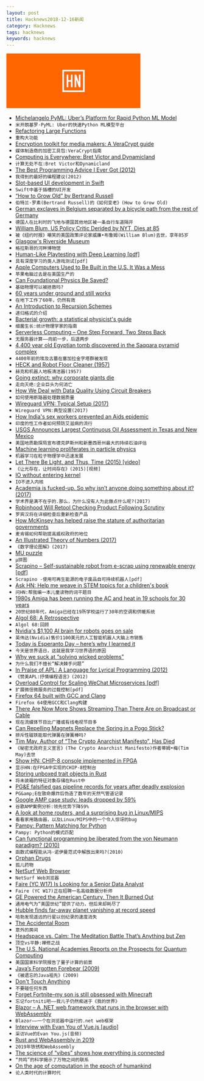 ```yaml
---
layout: post
title: Hacknews2018-12-16新闻
category: Hacknews
tags: hacknews
keywords: hacknews
---
```


![haccknews-banner](/assets/image/hacknews-banner.jpg)

- [Michelangelo PyML: Uber’s Platform for Rapid Python ML Model](https://eng.uber.com/michelangelo-pyml/)
- `米开朗基罗·PyML: Uber的快速Python ML模型平台`
- [Refactoring Large Functions](http://robert.muth.org/refactoring-large-functions.html)
- `重构大功能`
- [Encryption toolkit for media makers: A VeraCrypt guide](https://freedom.press/training/encryption-toolkit-media-makers-veracrypt-guide/)
- `媒体制造商的加密工具包:VeraCrypt指南`
- [Computing is Everywhere: Bret Victor and Dynamicland](https://postlight.com/trackchanges/podcast/computing-is-everywhere)
- `计算无处不在:Bret Victor和Dynamicland`
- [The Best Programming Advice I Ever Got (2012)](http://russolsen.com/articles/2012/08/09/the-best-programming-advice-i-ever-got.html)
- `我得到的最好的编程建议(2012)`
- [Slot-based UI development in Swift](https://www.swiftbysundell.com/posts/slot-based-ui-development-in-swift)
- `Swift中基于插槽的UI开发`
- [“How to Grow Old” by Bertrand Russell](https://sites.google.com/site/gobenyan/essay)
- `伯特兰·罗素(Bertrand Russell)的《如何变老》(How to Grow Old)`
- [German exclaves in Belgium separated by a bicycle path from the rest of Germany](https://fascinatingmaps.com/strange-german-exclaves-in-belgium-vennbahn/)
- `德国人在比利时的飞地与德国其他地区被一条自行车道隔开`
- [William Blum, US Policy Critic Derided by NYT, Dies at 85](https://fair.org/home/william-blum-us-policy-critic-derided-by-nyt-dies-at-85/)
- `被《纽约时报》嘲笑的美国政策评论家威廉•布鲁姆(William Blum)去世，享年85岁`
- [Glasgow&#39;s Riverside Museum](https://www.arthitectural.com/zaha-hadid-architects-riverside-museum/)
- `格拉斯哥的河畔博物馆`
- [Human-Like Playtesting with Deep Learning [pdf]](https://www.researchgate.net/publication/328307928_Human-Like_Playtesting_with_Deep_Learning)
- `具有深度学习的类人游戏测试[pdf]`
- [Apple Computers Used to Be Built in the U.S. It Was a Mess](https://www.nytimes.com/2018/12/15/business/apple-california-manufacturing-history.html)
- `苹果电脑过去是在美国生产的`
- [Can Foundational Physics Be Saved?](https://www.overcomingbias.com/2018/12/can-foundational-physics-be-saved.html)
- `基础物理可以被拯救吗?`
- [60 years under ground and still works](https://www.cryptomuseum.com/spy/ddr2/index.htm)
- `在地下工作了60年，仍然有效`
- [An Introduction to Recursion Schemes](https://blog.sumtypeofway.com/an-introduction-to-recursion-schemes/)
- `递归格式的介绍`
- [Bacterial growth: a statistical physicist&#39;s guide](https://arxiv.org/abs/1812.04435)
- `细菌生长:统计物理学家的指南`
- [Serverless Computing – One Step Forward, Two Steps Back](https://arxiv.org/abs/1812.03651)
- `无服务器计算——向前一步，后退两步`
- [4,400 year old Egyptian tomb discovered in the Saqqara pyramid complex](https://www.bbc.co.uk/news/world-middle-east-46580264)
- `4400年前的埃及古墓在塞加拉金字塔群被发现`
- [HECK and Robot Floor Cleaner (1957)](http://cyberneticzoo.com/early-service-robots/1957-heck-and-robot-floor-cleaner-donald-g-moore-rca-whirlpool-american/)
- `赫克和机器人地板清洁器(1957)`
- [Going extinct: why corporate giants die](https://www.london.edu/faculty-and-research/lbsr/going-extinct-why-corporate-giants-die)
- `走向灭绝:企业巨头为何消亡`
- [How We Deal with Data Quality Using Circuit Breakers](https://quickbooks-engineering.intuit.com/taming-data-quality-with-circuit-breakers-dbe550d3ca78)
- `如何使用断路器处理数据质量`
- [Wireguard VPN: Typical Setup (2017)](https://www.ckn.io/blog/2017/11/14/wireguard-vpn-typical-setup/)
- `Wireguard VPN:典型设置(2017)`
- [How India&#39;s sex workers prevented an Aids epidemic](https://www.theguardian.com/global-development/2018/dec/13/the-untold-story-of-how-india-sex-workers-prevented-an-aids-epidemic-ashok-alexander-a-stranger-truth)
- `印度的性工作者如何预防艾滋病的流行`
- [USGS Announces Largest Continuous Oil Assessment in Texas and New Mexico](https://www.usgs.gov/news/usgs-announces-largest-continuous-oil-assessment-texas-and-new-mexico)
- `美国地质勘探局宣布德克萨斯州和新墨西哥州最大的持续石油评估`
- [Machine learning proliferates in particle physics](https://www.symmetrymagazine.org/article/machine-learning-proliferates-in-particle-physics)
- `机器学习在粒子物理学中迅速发展`
- [Let There Be Light, and Thus, Time (2015) [video]](https://www.youtube.com/watch?v=bbBmkooNse4)
- `《让光存在，让时间存在》(2015)[视频]`
- [IO without entering kernel](http://git.kernel.dk/cgit/linux-block/commit/?h=aio-poll&amp;id=5aeaa1ad235c708e31ad930d1ff6ba6fd39bee91)
- `IO不进入内核`
- [Academia is fucked-up. So why isn’t anyone doing something about it? (2017)](http://backreaction.blogspot.com/2017/03/academia-is-fucked-up-so-why-isnt.html)
- `学术界是满不在乎的.那么，为什么没有人为此做点什么呢?(2017)`
- [Robinhood Will Retool Checking Product Following Scrutiny](https://www.bloomberg.com/news/articles/2018-12-15/robinhood-will-retool-checking-product-following-scrutiny)
- `罗宾汉将在详细检查后重新检查产品`
- [How McKinsey has helped raise the stature of authoritarian governments](https://www.nytimes.com/2018/12/15/world/asia/mckinsey-china-russia.html)
- `麦肯锡如何帮助提高威权政府的地位`
- [An Illustrated Theory of Numbers (2017)](http://illustratedtheoryofnumbers.com/)
- `《数字理论图解》(2017)`
- [MU puzzle](https://en.wikipedia.org/wiki/MU_puzzle)
- `μ拼图`
- [Scrapino – Self-sustainable robot from e-scrap using renewable energy [pdf]](https://www.sciencedirect.com/science/article/pii/S2405896318328593/pdf?md5=ac7fae174710da0a5035026f88e0559b&amp;pid=1-s2.0-S2405896318328593-main.pdf)
- `Scrapino -使用可再生能源的电子废品自可持续机器人[pdf]`
- [Ask HN: Help me weave in STEM topics for a children&#39;s book](item?id=18691628)
- `问HN:帮我编一本儿童读物的词干题目`
- [1980s Amiga has been running the AC and heat in 19 schools for 30 years](https://www.geek.com/news/commodore-amiga-computer-has-been-running-the-acheat-in-19-schools-for-30-years-1625147/)
- `20世纪80年代，Amiga已经在19所学校运行了30年的空调和供暖系统`
- [Algol 68: A Retrospective](https://accu.org/index.php/journals/2586)
- `Algol 68:回顾`
- [Nvidia&#39;s $1,100 AI brain for robots goes on sale](https://www.engadget.com/2018/12/12/nvidia-jetson-agx-xavier-robot-processor-available/)
- `英伟达(Nvidia)售价1100美元的人工智能机器人大脑上市销售`
- [Today is Esperanto Day – here’s why I learned it](https://martinrue.com/zamenhofa-tago-18/)
- `今天是世界语日，这就是我学习世界语的原因`
- [Why we suck at “solving wicked problems”](http://www.morebeyond.co.za/why-we-suck-at-solving-wicked-problems/)
- `为什么我们不擅长“解决棘手问题”`
- [In Praise of APL: A Language for Lyrical Programming (2012)](http://www.jsoftware.com/papers/perlis77.htm)
- `《赞美APL:抒情编程语言》(2012)`
- [Overload Control for Scaling WeChat Microservices [pdf]](https://www.cs.columbia.edu/~ruigu/papers/socc18-final100.pdf)
- `扩展微信微服务的过载控制[pdf]`
- [Firefox 64 built with GCC and Clang](https://hubicka.blogspot.com/2018/12/firefox-64-built-with-gcc-and-clang.html)
- `Firefox 64使用GCC和Clang构建`
- [There Are Now More Shows Streaming Than There Are on Broadcast or Cable](https://www.indiewire.com/2018/12/streaming-shows-outnumber-broadcast-cable-1202027973/)
- `现在流媒体节目比广播或有线电视节目多`
- [Can Repelling Magnets Replace the Spring in a Pogo Stick?](https://www.kjmagnetics.com/blog.asp?p=pogo-stick-spring)
- `排斥性磁铁能取代弹簧在弹簧棒吗?`
- [Tim May, Author of “The Crypto Anarchist Manifesto”, Has Died](item?id=18690492)
- `《秘密无政府主义宣言》(The Crypto Anarchist Manifesto)作者蒂姆•梅(Tim May)去世`
- [Show HN: CHIP-8 console implemented in FPGA](https://github.com/pwmarcz/fpga-chip8)
- `显示HN:在FPGA中实现的CHIP-8控制台`
- [Storing unboxed trait objects in Rust](https://guiand.xyz/blog-posts/unboxed-trait-objects.html)
- `将未装箱的特征对象存储在Rust中`
- [PG&amp;E falsified gas pipeline records for years after deadly explosion](https://www.latimes.com/business/la-fi-pge-safety-investigation-20181214-story.html)
- `PG&amp;E在致命爆炸后伪造了数年的天然气管道记录`
- [Google AMP case study: leads dropped by 59%](https://kinsta.com/blog/disable-google-amp/)
- `谷歌AMP案例分析:领先优势下降59%`
- [A look at home routers, and a surprising bug in Linux/MIPS](https://cyber-itl.org/2018/12/07/a-look-at-home-routers-and-linux-mips.html)
- `看看家用路由器，以及Linux/MIPS中的一个令人惊讶的bug`
- [Pampy: Pattern Matching for Python](https://github.com/santinic/pampy/blob/master/README.md)
- `Pampy: Python的模式匹配`
- [Can functional programming be liberated from the von Neumann paradigm? (2010)](http://conal.net/blog/posts/can-functional-programming-be-liberated-from-the-von-neumann-paradigm)
- `函数式编程能从冯·诺伊曼范式中解放出来吗?(2010)`
- [Orphan Drugs](https://99percentinvisible.org/episode/orphan-drugs/)
- `孤儿药物`
- [NetSurf Web Browser](http://www.netsurf-browser.org)
- `NetSurf Web浏览器`
- [Faire (YC W17) Is Looking for a Senior Data Analyst](https://boards.greenhouse.io/indigofair/jobs/4116776002?gh_jid=4116776002)
- `Faire (YC W17)正在招聘一名高级数据分析师`
- [GE Powered the American Century, Then It Burned Out](https://www.wsj.com/articles/ge-powered-the-american-centurythen-it-burned-out-11544796010)
- `通用电气为“美国世纪”提供了动力，但后来却耗尽了`
- [Hubble finds far-away planet vanishing at record speed](https://phys.org/news/2018-12-hubble-far-away-planet.html)
- `哈勃发现遥远的行星以创纪录的速度消失`
- [The Accidental Room](https://99percentinvisible.org/episode/the-accidental-room/)
- `意外的房间`
- [Headspace vs. Calm: The Meditation Battle That’s Anything but Zen](https://www.wsj.com/articles/headspace-vs-calm-the-meditation-battle-thats-anything-but-zen-11544889606)
- `顶空vs平静:禅修之战`
- [The U.S. National Academies Reports on the Prospects for Quantum Computing](https://spectrum.ieee.org/tech-talk/computing/hardware/the-us-national-academies-reports-on-the-prospects-for-quantum-computing)
- `美国国家科学院报告了量子计算的前景`
- [Java’s Forgotten Forebear (2009)](https://spectrum.ieee.org/computing/software/javas-forgotten-forbear/)
- `《被遗忘的Java祖先》(2009)`
- [Don&#39;t Touch Anything](https://unintendedconsequenc.es/dont-touch-anything/)
- `不要碰任何东西`
- [Forget Fortnite–my son is still obsessed with Minecraft](https://arstechnica.com/gaming/2018/12/forget-fortnite-my-son-is-still-obsessed-with-minecraft/)
- `忘记fortniti吧——我儿子仍然痴迷于《我的世界》`
- [Blazor – A .NET web framework that runs in the browser with WebAssembly](https://github.com/aspnet/blazor)
- `Blazor——一个在浏览器中运行的.net web框架`
- [Interview with Evan You of Vue.js [audio]](https://www.indiehackers.com/podcast/078-evan-you-of-vue)
- `采访Vue的Evan You.js(音频)`
- [Rust and WebAssembly in 2019](http://fitzgeraldnick.com/2018/12/14/rust-and-webassembly-in-2019.html)
- `2019年铁锈和WebAssembly`
- [The science of “vibes” shows how everything is connected](https://qz.com/1490276/the-science-of-vibes-shows-how-everything-is-connected/)
- `“共鸣”的科学揭示了万物之间的联系`
- [On the age of computation in the epoch of humankind](https://www.nature.com/articles/d42473-018-00286-8)
- `论人类时代的计算时代`

